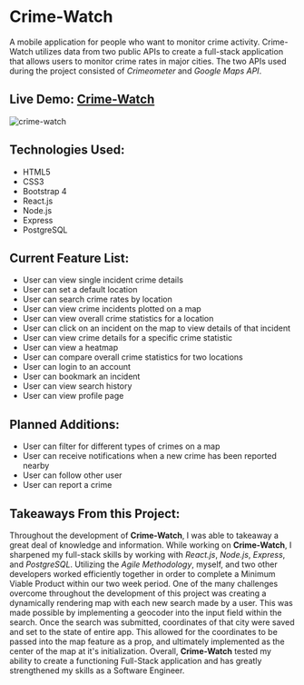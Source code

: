# **Crime-Watch**
A mobile application for people who want to monitor crime activity. Crime-Watch utilizes data from two public APIs to create a full-stack application that allows users to monitor crime rates in major cities. The two APIs used during the project consisted of *Crimeometer* and *Google Maps API*.

## Live Demo: <a href="http://crimewatch.danielvargas.tech/" target="_blank">Crime-Watch</a>
![crime-watch](./demo.gif "Demo")

##  Technologies Used:
* HTML5
* CSS3
* Bootstrap 4
* React.js
* Node.js
* Express
* PostgreSQL

## Current Feature List:
* User can view single incident crime details
* User can set a default location
* User can search crime rates by location
* User can view crime incidents plotted on a map
* User can view overall crime statistics for a location
* User can click on an incident on the map to view details of that incident
* User can view crime details for a specific crime statistic
* User can view a heatmap
* User can compare overall crime statistics for two locations
* User can login to an account
* User can bookmark an incident
* User can view search history
* User can view profile page

## Planned Additions:
* User can filter for different types of crimes on a map
* User can receive notifications when a new crime has been reported nearby
* User can follow other user
* User can report a crime

## Takeaways From this Project:
Throughout the development of **Crime-Watch**, I was able to takeaway a great deal of knowledge and information. While working on **Crime-Watch**, I sharpened my full-stack skills by working with *React.js*, *Node.js*, *Express*, and *PostgreSQL*. Utilizing the *Agile Methodology*, myself, and two other developers worked efficiently together in order to complete a Minimum Viable Product within our two week period. One of the many challenges overcome throughout the development of this project was creating a dynamically rendering map with each new search made by a user. This was made possible by implementing a geocoder into the input field within the search. Once the search was submitted, coordinates of that city were saved and set to the state of entire app. This allowed for the coordinates to be passed into the map feature as a prop, and ultimately implemented as the center of the map at it's initialization. Overall, **Crime-Watch** tested my ability to create a functioning Full-Stack application and has greatly strengthened my skills as a Software Engineer.
